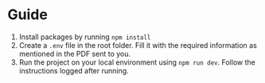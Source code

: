 # Guide

1. Install packages by running `npm install`
2. Create a `.env` file in the root folder. Fill it with the required information as mentioned in the PDF sent to you.
3. Run the project on your local environment using `npm run dev`. Follow the instructions logged after running.
